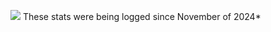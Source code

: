 ![](https://github-readme-stats.hackclub.dev/api/wakatime?username=441&api_domain=hackatime.hackclub.com&theme=react&custom_title=Hackatime+Stats&layout=compact&cache_seconds=0&langs_count=8)
These stats were being logged since November of 2024*
<!--
**yousseftechdev/yousseftechdev** is a ✨ _special_ ✨ repository because its `README.md` (this file) appears on your GitHub profile.

Here are some ideas to get you started:

- 🔭 I’m currently working on ...
- 🌱 I’m currently learning ...
- 👯 I’m looking to collaborate on ...
- 🤔 I’m looking for help with ...
- 💬 Ask me about ...
- 📫 How to reach me: ...
- 😄 Pronouns: ...
- ⚡ Fun fact: ...
-->
